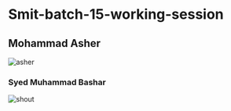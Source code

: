 # Smit-batch-15-working-session
## Mohammad Asher 

![asher](https://github.com/user-attachments/assets/1e7803b2-2a87-47c9-b169-dff759126db5)

###  Syed Muhammad Bashar

![shout](https://github.com/user-attachments/assets/c930e4e2-20eb-4fb5-958a-c48f8b7728c7)
